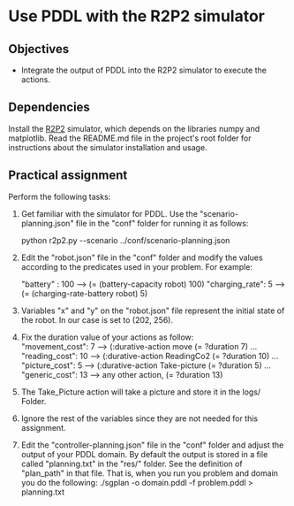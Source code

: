 # Use PDDL with the R2P2 simulator

## Objectives

* Integrate the output of PDDL into the R2P2 simulator to execute the actions.

## Dependencies

Install the [R2P2](https://github.com/ISG-UAH/R2P2) simulator, which depends on the libraries numpy and matplotlib. Read the README.md file in the project's root folder for instructions about the simulator installation and usage.

## Practical assignment

Perform the following tasks:

1. Get familiar with the simulator for PDDL. Use the "scenario-planning.json" file in the "conf" folder for running it as follows:

   python r2p2.py --scenario ../conf/scenario-planning.json

2. Edit the "robot.json" file in the "conf" folder and modify the values according to the predicates used in your problem. For example:
  
   "battery" : 100      --> (= (battery-capacity robot) 100)
   "charging_rate": 5   --> (= (charging-rate-battery robot) 5)

3. Variables "x" and "y" on the "robot.json" file represent the initial state of the robot. In our case is set to (202, 256).

4. Fix the duration value of your actions as follow:     
	 "movement_cost": 7   --> (:durative-action move (= ?duration 7) ...
	 "reading_cost": 10   --> (:durative-action ReadingCo2  (= ?duration 10) ...
	 "picture_cost": 5    --> (:durative-action Take-picture (= ?duration 5) ...
	 "generic_cost": 13    --> any other action, (= ?duration 13)

5. The Take_Picture action will take a picture and store it in  the logs/ Folder. 

6. Ignore the rest of the variables since they are not needed for this assignment.

7. Edit the "controller-planning.json" file in the "conf" folder and adjust the output of your PDDL domain. By default the output is 
   stored in a file called "planning.txt" in the "res/" folder. See the definition of "plan_path" in that file.
   That is, when you run you problem and domain you do the following:
   ./sgplan -o domain.pddl -f problem.pddl > planning.txt

    
